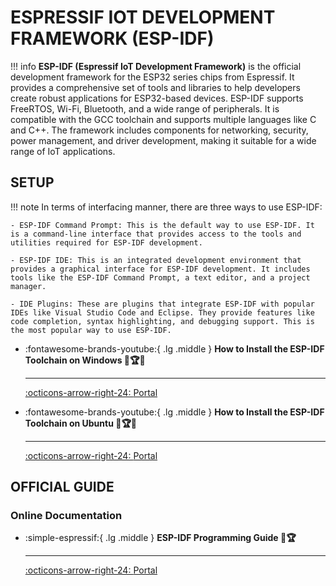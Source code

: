# ESPRESSIF IOT DEVELOPMENT FRAMEWORK (ESP-IDF)

!!! info
    **ESP-IDF (Espressif IoT Development Framework)** is the official development framework for the ESP32 series chips from Espressif. It provides a comprehensive set of tools and libraries to help developers create robust applications for ESP32-based devices. ESP-IDF supports FreeRTOS, Wi-Fi, Bluetooth, and a wide range of peripherals. It is compatible with the GCC toolchain and supports multiple languages like C and C++. The framework includes components for networking, security, power management, and driver development, making it suitable for a wide range of IoT applications.

## SETUP

!!! note
    In terms of interfacing manner, there are three ways to use ESP-IDF:

    - ESP-IDF Command Prompt: This is the default way to use ESP-IDF. It is a command-line interface that provides access to the tools and utilities required for ESP-IDF development.

    - ESP-IDF IDE: This is an integrated development environment that provides a graphical interface for ESP-IDF development. It includes tools like the ESP-IDF Command Prompt, a text editor, and a project manager.

    - IDE Plugins: These are plugins that integrate ESP-IDF with popular IDEs like Visual Studio Code and Eclipse. They provide features like code completion, syntax highlighting, and debugging support. This is the most popular way to use ESP-IDF.

<div class="grid cards" markdown>

-   :fontawesome-brands-youtube:{ .lg .middle } __How to Install the ESP-IDF Toolchain on Windows 🎯🏆✅__

    ---

    [:octicons-arrow-right-24: <a href="https://www.youtube.com/watch?v=byVPAfodTyY&list=PLOzvoM7_Knrc9MKih2gNIMwZhGBfIKQb7" target="_blank"> Portal </a>](#)

-   :fontawesome-brands-youtube:{ .lg .middle } __How to Install the ESP-IDF Toolchain on Ubuntu 🎯🏆✅__

    ---

    [:octicons-arrow-right-24: <a href="https://www.youtube.com/watch?v=Hj3okDU-CIY&list=PLOzvoM7_Knrc9MKih2gNIMwZhGBfIKQb7&index=4" target="_blank"> Portal </a>](#)

</div>

## OFFICIAL GUIDE

### Online Documentation

<div class="grid cards" markdown>

-   :simple-espressif:{ .lg .middle } __ESP-IDF Programming Guide 🎯🏆__

    ---

    [:octicons-arrow-right-24: <a href="https://docs.espressif.com/projects/esp-idf/en/latest/esp32/index.html" target="_blank"> Portal </a>](#)

</div>

